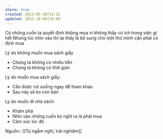 ```yaml
---
share: true
created: 2023-05-26T14:51
updated: 2023-10-06T16:09
---
```

Có những cuốn ta quyết định không mua vì không thấy có ích trong việc gì hết Nhưng lúc nhìn vào thì lại thấy là bổ sung cho một thứ mình cần phải có định mua

Lý do không muốn mua sách giấy
-   Chúng ta không có nhiều tiền
-   Chúng ta không có thời gian

Lý do muốn mua sách giấy:
-   Cần được rút xuống ngay để tham khảo
-   Sau này sẽ ko còn bán

Lý do muốn đi nhà sách:
- Khám phá
- Nhìn vào những cuốn ko nghĩ ra là phải mua
- Cảm xúc lúc đó

Nguồn:: [[Tự ngẫm nghĩ, trải nghiệm]]
